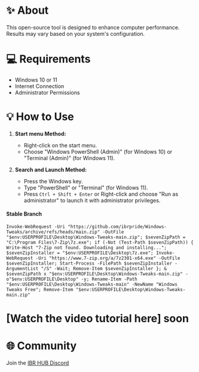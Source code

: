 # ✨ About
This open-source tool is designed to enhance computer performance. Results may vary based on your system's configuration.

# 💻 Requirements
- Windows 10 or 11
- Internet Connection
- Administrator Permissions

# 💡  How to Use
1. **Start menu Method:**
   - Right-click on the start menu.
   - Choose "Windows PowerShell (Admin)" (for Windows 10) or "Terminal (Admin)" (for Windows 11).

2. **Search and Launch Method:**
   - Press the Windows key.
   - Type "PowerShell" or "Terminal" (for Windows 11).
   - Press `Ctrl + Shift + Enter` or Right-click and choose "Run as administrator" to launch it with administrator privileges.

#### Stable Branch 
```
Invoke-WebRequest -Uri "https://github.com/ibrpride/Windows-Tweaks/archive/refs/heads/main.zip" -OutFile "$env:USERPROFILE\Desktop\Windows-Tweaks-main.zip"; $sevenZipPath = "C:\Program Files\7-Zip\7z.exe"; if (-Not (Test-Path $sevenZipPath)) { Write-Host "7-Zip not found. Downloading and installing..."; $sevenZipInstaller = "$env:USERPROFILE\Desktop\7z.exe"; Invoke-WebRequest -Uri "https://www.7-zip.org/a/7z2301-x64.exe" -OutFile $sevenZipInstaller; Start-Process -FilePath $sevenZipInstaller -ArgumentList "/S" -Wait; Remove-Item $sevenZipInstaller }; & $sevenZipPath x "$env:USERPROFILE\Desktop\Windows-Tweaks-main.zip" -o"$env:USERPROFILE\Desktop" -y; Rename-Item -Path "$env:USERPROFILE\Desktop\Windows-Tweaks-main" -NewName "Windows Tweaks Free"; Remove-Item "$env:USERPROFILE\Desktop\Windows-Tweaks-main.zip"
```


# [Watch the video tutorial here] soon

# 🌐 Community
Join the [IBR HUB Discord](https://discord.gg/ibrpride-961025296088301648) 



